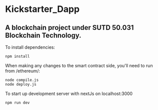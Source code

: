 # Kickstarter_Dapp

## A blockchain project under SUTD 50.031 Blockchain Technology.

To install dependencies:

```
npm install
```

When making any changes to the smart contract side, you'll need to run from /ethereum/:

```
node compile.js
node deploy.js
```

To start up development server with nextJs on localhost:3000

```
npm run dev
```
